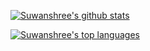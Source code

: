 [![Suwanshree's github stats](https://github-readme-stats.vercel.app/api?username=suwanshree&theme=blue-green)](https://github.com/anuraghazra/github-readme-stats)

[![Suwanshree's top languages](https://github-readme-stats.vercel.app/api/top-langs/?username=suwanshree&theme=blue-green)](https://github.com/anuraghazra/github-readme-stats)

